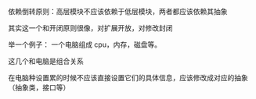 依赖倒转原则：高层模块不应该依赖于低层模块，两者都应该依赖其抽象

其实这一个和开闭原则很像，对扩展开放，对修改封闭


举一个例子：
一个电脑组成 cpu，内存，磁盘等。

这几个和电脑是组合关系

在电脑种设置累的时候不应该直接设置它们的具体信息，应该修改成对应的抽象（抽象类，接口等）

